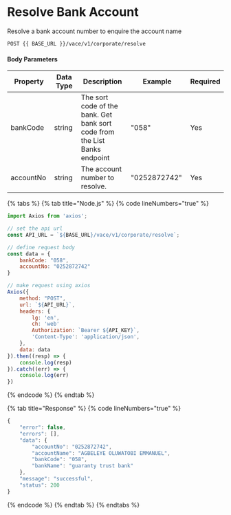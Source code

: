 # Resolve Bank Account

Resolve a bank account number to enquire the account name

```
POST {{ BASE_URL }}/vace/v1/corporate/resolve
```

#### Body Parameters

<table><thead><tr><th width="135">Property</th><th width="114">Data Type</th><th width="283">Description</th><th width="190">Example</th><th>Required</th></tr></thead><tbody><tr><td>bankCode</td><td>string</td><td>The sort code of the bank. Get bank sort code from the List Banks endpoint</td><td>"058"</td><td>Yes</td></tr><tr><td>accountNo</td><td>string</td><td>The account number to resolve.</td><td>"0252872742"</td><td>Yes</td></tr></tbody></table>

{% tabs %}
{% tab title="Node.js" %}
{% code lineNumbers="true" %}
```javascript
import Axios from 'axios';

// set the api url
const API_URL = `${BASE_URL}/vace/v1/corporate/resolve`;

// define request body
const data = {
    bankCode: "058",
    accountNo: "0252872742"
}

// make request using axios
Axios({
    method: "POST",
    url: `${API_URL}`,
    headers: {
        lg: 'en',
        ch: 'web'
        Authorization: `Bearer ${API_KEY}`,
        'Content-Type': 'application/json',
    },
    data: data
}).then((resp) => {
    console.log(resp)
}).catch((err) => {
    console.log(err)
})
```
{% endcode %}
{% endtab %}

{% tab title="Response" %}
{% code lineNumbers="true" %}
```javascript
{
    "error": false,
    "errors": [],
    "data": {
        "accountNo": "0252872742",
        "accountName": "AGBELEYE OLUWATOBI EMMANUEL",
        "bankCode": "058",
        "bankName": "guaranty trust bank"
    },
    "message": "successful",
    "status": 200
}
```
{% endcode %}
{% endtab %}
{% endtabs %}
